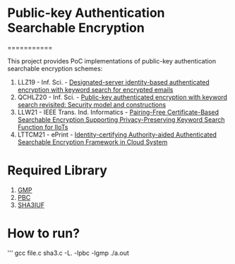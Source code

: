 # Public-key Authentication Searchable Encryption
===========

This project provides  PoC implementations of public-key authentication searchable encryption schemes:

1. LLZ19 - Inf. Sci. - [Designated-server identity-based authenticated encryption with keyword search for encrypted emails](https://doi.org/10.1016/j.ins.2019.01.004)
2. QCHLZ20 - Inf. Sci. - [Public-key authenticated encryption with keyword search revisited: Security model and constructions](https://doi.org/10.1016/j.ins.2019.12.063)
3. LLW21 - IEEE Trans. Ind. Informatics - [Pairing-Free Certificate-Based Searchable Encryption Supporting Privacy-Preserving Keyword Search Function for IIoTs](https://doi.org/10.1109/TII.2020.3006474)
4. LTTCM21 - ePrint - [Identity-certifying Authority-aided Authenticated Searchable Encryption Framework in Cloud System]()



Required Library
=======
1. [GMP](https://gmplib.org/)
2. [PBC](https://crypto.stanford.edu/pbc/)
3. [SHA3IUF](https://github.com/brainhub/SHA3IUF)


How to run?
===========

'''
gcc file.c sha3.c -L. -lpbc -lgmp
./a.out
```

